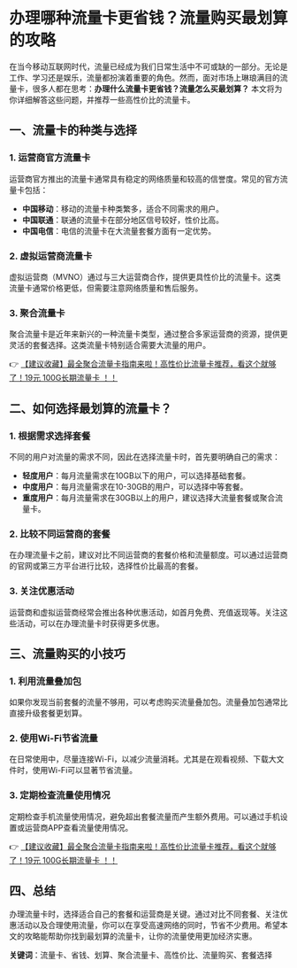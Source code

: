 # 办理哪种流量卡更省钱？流量购买最划算的攻略

在当今移动互联网时代，流量已经成为我们日常生活中不可或缺的一部分。无论是工作、学习还是娱乐，流量都扮演着重要的角色。然而，面对市场上琳琅满目的流量卡，很多人都在思考：**办理什么流量卡更省钱？流量怎么买最划算？** 本文将为你详细解答这些问题，并推荐一些高性价比的流量卡。

## 一、流量卡的种类与选择

### 1. 运营商官方流量卡
运营商官方推出的流量卡通常具有稳定的网络质量和较高的信誉度。常见的官方流量卡包括：

- **中国移动**：移动的流量卡种类繁多，适合不同需求的用户。
- **中国联通**：联通的流量卡在部分地区信号较好，性价比高。
- **中国电信**：电信的流量卡在大流量套餐方面有一定优势。

### 2. 虚拟运营商流量卡
虚拟运营商（MVNO）通过与三大运营商合作，提供更具性价比的流量卡。这类流量卡通常价格更低，但需要注意网络质量和售后服务。

### 3. 聚合流量卡
聚合流量卡是近年来新兴的一种流量卡类型，通过整合多家运营商的资源，提供更灵活的套餐选择。这类流量卡特别适合需要大流量的用户。

👉 [【建议收藏】最全聚合流量卡指南来啦！高性价比流量卡推荐，看这个就够了！19元 100G长期流量卡 ！！](https://bit.ly/Liuliangka)

## 二、如何选择最划算的流量卡？

### 1. 根据需求选择套餐
不同的用户对流量的需求不同，因此在选择流量卡时，首先要明确自己的需求：

- **轻度用户**：每月流量需求在10GB以下的用户，可以选择基础套餐。
- **中度用户**：每月流量需求在10-30GB的用户，可以选择中等套餐。
- **重度用户**：每月流量需求在30GB以上的用户，建议选择大流量套餐或聚合流量卡。

### 2. 比较不同运营商的套餐
在办理流量卡之前，建议对比不同运营商的套餐价格和流量额度。可以通过运营商的官网或第三方平台进行比较，选择性价比最高的套餐。

### 3. 关注优惠活动
运营商和虚拟运营商经常会推出各种优惠活动，如首月免费、充值返现等。关注这些活动，可以在办理流量卡时获得更多优惠。

## 三、流量购买的小技巧

### 1. 利用流量叠加包
如果你发现当前套餐的流量不够用，可以考虑购买流量叠加包。流量叠加包通常比直接升级套餐更划算。

### 2. 使用Wi-Fi节省流量
在日常使用中，尽量连接Wi-Fi，以减少流量消耗。尤其是在观看视频、下载大文件时，使用Wi-Fi可以显著节省流量。

### 3. 定期检查流量使用情况
定期检查手机流量使用情况，避免超出套餐流量而产生额外费用。可以通过手机设置或运营商APP查看流量使用情况。

👉 [【建议收藏】最全聚合流量卡指南来啦！高性价比流量卡推荐，看这个就够了！19元 100G长期流量卡 ！！](https://bit.ly/Liuliangka)

## 四、总结

办理流量卡时，选择适合自己的套餐和运营商是关键。通过对比不同套餐、关注优惠活动以及合理使用流量，你可以在享受高速网络的同时，节省不少费用。希望本文的攻略能帮助你找到最划算的流量卡，让你的流量使用更加经济实惠。

**关键词**：流量卡、省钱、划算、聚合流量卡、高性价比、流量购买、套餐选择